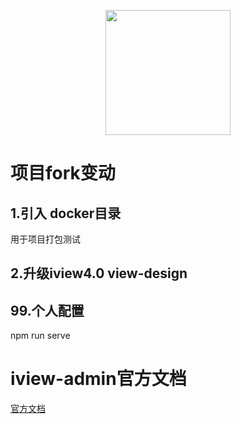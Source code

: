 <p align="center">
    <a href="https://www.iviewui.com">
        <img width="200" src="https://file.iviewui.com/logo-new.svg">
    </a>
</p>

# 项目fork变动
## 1.引入 docker目录
用于项目打包测试

## 2.升级iview4.0 view-design 

## 99.个人配置
npm run serve

# iview-admin官方文档
[官方文档](https://github.com/iview/iview-admin/blob/template/README.md)